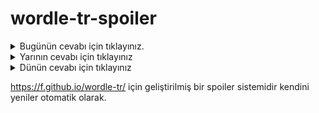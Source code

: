 # wordle-tr-spoiler

<details>
  <summary>Bugünün cevabı için tıklayınız.</summary>
  <br>
    <b> ocuma </b>
</details>

<details>
  <summary>Yarının cevabı için tıklayınız</summary>
  <br>
   <b> tamir </b>
</details>

<details>
  <summary>Dünün cevabı için tıklayınız </summary>
  <br>
  <b> emaye </b>
</details>

https://f.github.io/wordle-tr/ için geliştirilmiş bir spoiler sistemidir kendini yeniler otomatik olarak.

